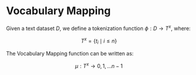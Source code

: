 # Vocabulary Mapping

Given a text dataset $D$, we define a tokenization function $\phi: D \to T^x$, where:

$$
T^x = \{t_i \mid i \leq n\}
$$

The Vocabulary Mapping function can be written as:

$$
\mu : T^x \to {0, 1, \ldots n-1}
$$

